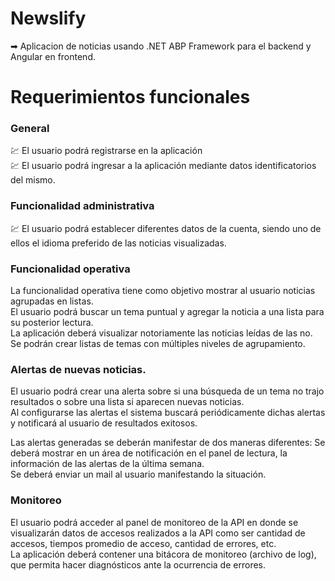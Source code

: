 # Newslify
➡ Aplicacion de noticias usando .NET ABP Framework para el backend y Angular en frontend. 

# Requerimientos funcionales

### General
💹 El usuario podrá registrarse en la aplicación   
💹 El usuario podrá ingresar a la aplicación mediante datos identificatorios del mismo.

### Funcionalidad administrativa
💹 El usuario podrá establecer diferentes datos de la cuenta, siendo uno de ellos el idioma preferido de las noticias visualizadas.   

### Funcionalidad operativa  
La funcionalidad operativa tiene como objetivo mostrar al usuario noticias agrupadas en listas.  
El usuario podrá buscar un tema puntual y agregar la noticia a una lista para su posterior lectura.  
La aplicación deberá visualizar notoriamente las noticias leídas de las no.   
Se podrán crear listas de temas con múltiples niveles de agrupamiento.   

### Alertas de nuevas noticias.
El usuario podrá crear una alerta sobre si una búsqueda de un tema no trajo resultados o sobre una lista si aparecen nuevas noticias.   
Al configurarse las alertas el sistema buscará periódicamente dichas alertas y notificará al usuario de resultados exitosos.

Las alertas generadas se deberán manifestar de dos maneras diferentes:
Se deberá mostrar en un área de notificación en el panel de lectura, la información de las alertas de la última semana.   
Se deberá enviar un mail al usuario manifestando la situación.

### Monitoreo
El usuario podrá acceder al panel de monitoreo de la API en donde se visualizarán datos de accesos realizados a la API como ser cantidad de accesos, tiempos promedio de acceso, cantidad de errores, etc.   
La aplicación deberá contener una bitácora de monitoreo (archivo de log), que permita hacer diagnósticos ante la ocurrencia de errores.
